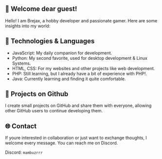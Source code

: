 ## 👋 Welcome dear guest!

Hello! I am Brejax, a hobby developer and passionate gamer. Here are some insights into my world:

## 🔧 Technologies & Languages

- JavaScript: My daily companion for development.
- Python: My second favorite, used for desktop development & Linux Systems.
- HTML, CSS: For my websites and other projects like web development.
- PHP: Still learning, but I already have a bit of experience with PHP!.
- Java: Currently learning and finding it quite comfortable.

## 🚀 Projects on Github

I create small projects on GitHub and share them with everyone, allowing other GitHub users to continue developing them.

## 🌐 Contact

If youre interested in collaboration or just want to exchange thoughts, I welcome every message. You can reach me on Discord.

Discord: `mambuzrrr`
